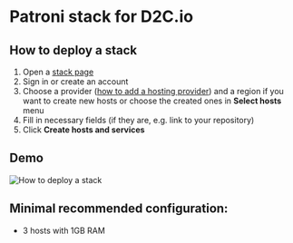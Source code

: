 # Patroni stack for D2C.io

## How to deploy a stack

1. Open a [stack page](https://panel.d2c.io/?https://github.com/d2cio/patroni-stack/archive/master.zip)
2. Sign in or create an account
3. Choose a provider ([how to add a hosting provider](https://docs.d2c.io/getting-started/cloud-providers/)) and a region if you want to create new hosts or choose the created ones in **Select hosts** menu
3. Fill in necessary fields (if they are, e.g. link to your repository)
4. Click **Create hosts and services**

## Demo

![How to deploy a stack](https://github.com/mastappl/images/blob/master/patroni.gif)

## Minimal recommended configuration:

- 3 hosts with 1GB RAM
